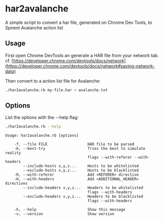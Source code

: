 # har2avalanche

A simple script to convert a har file, generated on Chrome Dev Tools, to Spirent Avalanche action list

## Usage

First open Chrome DevTools an generate a HAR file from your network tab.
cf. [https://developer.chrome.com/devtools/docs/network](https://developer.chrome.com/devtools/docs/network#saving-network-data)

Then convert to a action list file for Avalanche:

```sh
./har2avalanche.rb my-file.har > avalanche.txt
```

## Options

List the options with the --help flag:

```sh
./har2avalanche.rb --help
```

```
Usage: har2avalanche.rb [options]

    -f, --file FILE                  HAR file to be parsed
    -b, --best-try                   Tries the best to simulate reality
                                     flags --with-referer --with-headers
        --include-hosts x,y,z...     Hosts to be whitelisted
        --exclude-hosts x,y,z...     Hosts to be blacklisted
    -R, --with-referer               Add <REFERER> directive
    -H, --with-headers               Add <ADDITIONAL_HEADER> directives
        --include-headers x,y,z...   Headers to be whitelisted
                                     flags --with-headers
        --exclude-headers x,y,z...   Headers to be blacklisted
                                     flags --with-headers

    -h, --help                       Show this message
    -v, --version                    Show version
```
